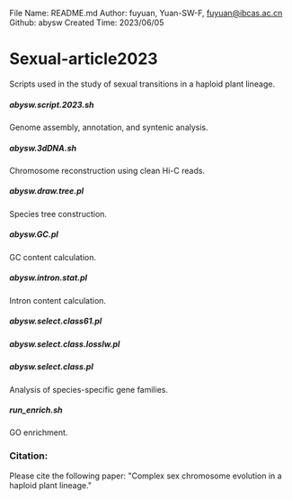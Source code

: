 File Name: README.md
Author: fuyuan, Yuan-SW-F, fuyuan@ibcas.ac.cn
Github: abysw
Created Time: 2023/06/05

# Sexual-article2023
Scripts used in the study of sexual transitions in a haploid plant lineage.

##### abysw.script.2023.sh
Genome assembly, annotation, and syntenic analysis.

##### abysw.3dDNA.sh
Chromosome reconstruction using clean Hi-C reads.

##### abysw.draw.tree.pl
Species tree construction.

##### abysw.GC.pl
GC content calculation.

##### abysw.intron.stat.pl
Intron content calculation.

##### abysw.select.class61.pl
##### abysw.select.class.losslw.pl
##### abysw.select.class.pl
Analysis of species-specific gene families.

##### run_enrich.sh
GO enrichment.

### Citation:
Please cite the following paper: "Complex sex chromosome evolution in a haploid plant lineage."

